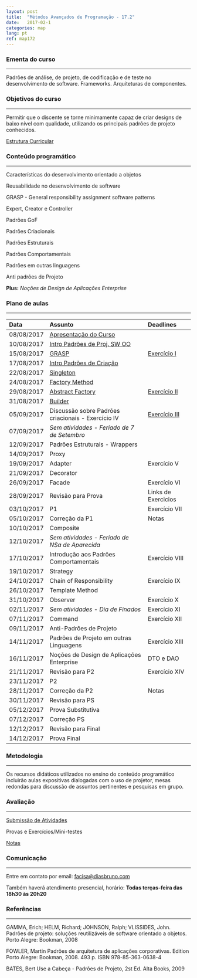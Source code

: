 ```yaml
---
layout: post
title:  "Métodos Avançados de Programação - 17.2"
date:   2017-02-1
categories: map
lang: pt
ref: map172
---
```


### Ementa do curso
___

Padrões de análise, de projeto, de codificação e de teste no desenvolvimento de software. Frameworks. Arquiteturas de componentes.

### Objetivos do curso
___

Permitir que o discente se torne minimamente capaz de criar designs de baixo nível com qualidade, utilizando os principais padrões de projeto conhecidos.

[Estrutura Curricular](https://drive.google.com/file/d/0B9oADRpZVGECMmQ4WV83YVlRRGs/view?usp=sharing)

### Conteúdo programático
___

Características do desenvolvimento orientado a objetos

Reusabilidade no desenvolvimento de software

GRASP - General responsibility assignment software patterns

Expert, Creator e Controller

Padrões GoF

Padrões Criacionais 

Padrões Estruturais

Padrões Comportamentais

Padrões em outras linguagens

Anti padrões de Projeto

**Plus:** _Noções de Design de Aplicações Enterprise_


### Plano de aulas
___

| Data	| Assunto | Deadlines
| :------- | :------ | :------ |
| 08/08/2017 | [Apresentação do Curso](https://docs.google.com/presentation/d/1mOPHxgTf-A9LoSyBTqXDawuYjvLN6OLG_ytMcxBym_w/edit#slide=id.g1cd879af31_0_542)
| 10/08/2017 | [Intro Padrões de Proj. SW OO](https://docs.google.com/presentation/d/13WPIixGznyko2lYZDl54ltgzTWyRVW7U-LRAZEEmX74/preview?slide=id.p)
| 15/08/2017 | [GRASP](https://docs.google.com/presentation/d/1Vl2p09cwlN11-NSxvsVc9-ZKDE7zPUnFBsOBekbxZE4/preview) | [Exercício I](http://www.dsc.ufcg.edu.br/~jacques/cursos/map/html/auto.htm)
| 17/08/2017 | [Intro Padrões de Criação](https://docs.google.com/presentation/d/1puvG2ExPgBdSdiQ8nNP7L5058Wm8cYV-JUQkP05nCHg/preview?slide=id.p) 
| 22/08/2017 | [Singleton](https://docs.google.com/presentation/d/1aBYsCEikyoo6cHU040ZAmHhUt21YL0qpuXFXS0xJGeo/preview)
| 24/08/2017 | [Factory Method](https://docs.google.com/presentation/d/1LP7U-3RkJzVV377RtkEFnvNHQKBsT2bECqPYAmcc4fA/preview)
| 29/08/2017 | [Abstract Factory](https://docs.google.com/presentation/d/124y2J-xrB_par7WPBgvnGeV7_zWLN9kGfYWI9bnlqS4/preview) | [Exercício II](https://docs.google.com/document/d/1mol8aOtEAq8XNlXox_tC1epDgsWtJCH-BhRGF9C8ohg/preview#) 
| 31/08/2017 | [Builder](https://docs.google.com/presentation/d/1544QiRITl1-O3GGR_sx-7ZmPHxlba8qcfnGA1Oyt_50/preview) 
| 05/09/2017 | Discussão sobre Padrões criacionais - Exercício IV | [Exercício III](https://docs.google.com/document/d/1uWq7tPhSJJqS7ZarP9HG0mO81vsLlmfJyPj82tjPJrc/view)
| 07/09/2017 | *Sem atividades - Feriado de 7 de Setembro*
| 12/09/2017 | Padrões Estruturais - Wrappers
| 14/09/2017 | Proxy 
| 19/09/2017 | Adapter | Exercício V
| 21/09/2017 | Decorator
| 26/09/2017 | Facade | Exercício VI
| 28/09/2017 | Revisão para Prova | Links de Exercicios
| 03/10/2017 | P1 | Exercício VII
| 05/10/2017 | Correção da P1 | Notas
| 10/10/2017 | Composite
| 12/10/2017 | *Sem atividades - Feriado de NSa de Aparecida*
| 17/10/2017 | Introdução aos Padrões Comportamentais | Exercício VIII
| 19/10/2017 | Strategy |
| 24/10/2017 | Chain of Responsibility |  Exercício IX
| 26/10/2017 | Template Method 
| 31/10/2017 | Observer | Exercício X
| 02/11/2017 | *Sem atividades - Dia de Finados* | Exercício XI
| 07/11/2017 | Command | Exercício XII
| 09/11/2017 | Anti-Padrões de Projeto
| 14/11/2017 | Padrões de Projeto em outras Linguagens | Exercício XIII
| 16/11/2017 | Noções de Design de Aplicações Enterprise | DTO e DAO
| 21/11/2017 | Revisão para P2 | Exercício XIV
| 23/11/2017 | P2
| 28/11/2017 | Correção da P2 | Notas
| 30/11/2017 | Revisão para PS
| 05/12/2017 | Prova Substitutiva
| 07/12/2017 | Correção PS
| 12/12/2017 | Revisão para Final
| 14/12/2017 | Prova Final

### Metodologia
___
Os recursos didáticos utilizados no ensino do conteúdo programático incluirão aulas expositivas dialogadas com o uso de projetor, mesas redondas para discussão de assuntos pertinentes e pesquisas em grupo.

### Avaliação
___

[Submissão de Atividades](https://goo.gl/forms/5IzWSo0h1HfzFE3c2)

Provas e Exercícios/Mini-testes

[Notas](https://docs.google.com/spreadsheets/d/1hBZLQIxP-kyutaDI6YNnWMIxcXoTwtsFmILm8a8YO8M/preview#gid=0)

### Comunicação
___
Entre em contato por email: facisa@diasbruno.com

Também haverá atendimento presencial, horário: **Todas terças-feira das 18h30 às 20h20**

### Referências
___

GAMMA, Erich; HELM, Richard; JOHNSON, Ralph; VLISSIDES, John. Padrões de projeto: soluções reutilizáveis de software orientado a objetos. Porto Alegre: Bookman, 2008

FOWLER, Martin Padrões de arquitetura de aplicações corporativas. Edition Porto Alegre: Bookman, 2008. 493 p. ISBN 978-85-363-0638-4

BATES, Bert Use a Cabeça - Padrões de Projeto, 2st Ed. Alta Books, 2009
